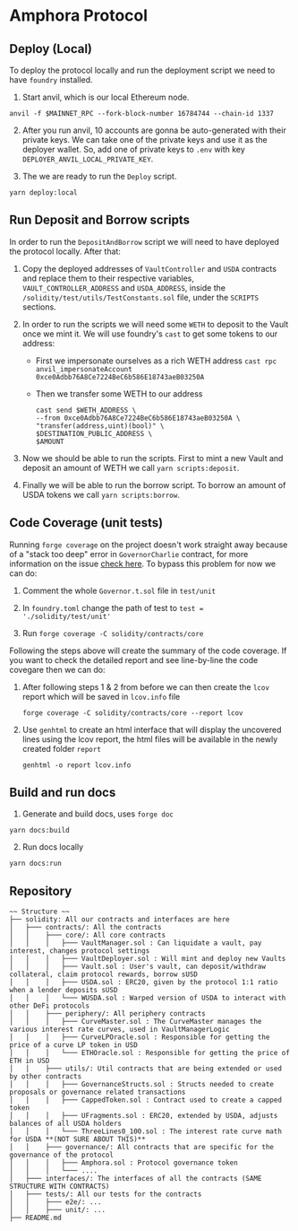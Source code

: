 # Amphora Protocol

## Deploy (Local)

To deploy the protocol locally and run the deployment script we need to have `foundry` installed.

1. Start anvil, which is our local Ethereum node.

```
anvil -f $MAINNET_RPC --fork-block-number 16784744 --chain-id 1337
```

2. After you run anvil, 10 accounts are gonna be auto-generated with their private keys. We can take one of the private keys and use it as the deployer wallet. So, add one of private keys to `.env` with key `DEPLOYER_ANVIL_LOCAL_PRIVATE_KEY`.

3. The we are ready to run the `Deploy` script.

```
yarn deploy:local
```

## Run Deposit and Borrow scripts

In order to run the `DepositAndBorrow` script we will need to have deployed the protocol locally. After that:

1. Copy the deployed addresses of `VaultController` and `USDA` contracts and replace them to their respective variables, `VAULT_CONTROLLER_ADDRESS` and `USDA_ADDRESS`, inside the `/solidity/test/utils/TestConstants.sol` file, under the `SCRIPTS` sections.

2. In order to run the scripts we will need some `WETH` to deposit to the Vault once we mint it. We will use foundry's `cast` to get some tokens to our address:

    - First we impersonate ourselves as a rich WETH address `cast rpc anvil_impersonateAccount 0xce0Adbb76A8Ce7224BeC6b586E18743aeB03250A`

    - Then we transfer some WETH to our address

        ```
        cast send $WETH_ADDRESS \
        --from 0xce0Adbb76A8Ce7224BeC6b586E18743aeB03250A \
        "transfer(address,uint)(bool)" \
        $DESTINATION_PUBLIC_ADDRESS \
        $AMOUNT
        ```

3. Now we should be able to run the scripts. First to mint a new Vault and deposit an amount of WETH we call `yarn scripts:deposit`.

4. Finally we will be able to run the borrow script. To borrow an amount of USDA tokens we call `yarn scripts:borrow`.

## Code Coverage (unit tests)

Running `forge coverage` on the project doesn't work straight away because of a "stack too deep" error in `GovernorCharlie` contract, for more information on the issue [check here](https://github.com/foundry-rs/foundry/issues/3357#issuecomment-1297192171). To bypass this problem for now we can do:

1. Comment the whole `Governor.t.sol` file in `test/unit`

2. In `foundry.toml` change the path of test to `test = './solidity/test/unit'`

3. Run `forge coverage -C solidity/contracts/core`

Following the steps above will create the summary of the code coverage. If you want to check the detailed report and see line-by-line the code covegare then we can do:

1. After following steps 1 & 2 from before we can then create the `lcov` report which will be saved in `lcov.info` file

    `forge coverage -C solidity/contracts/core --report lcov`

2. Use `genhtml` to create an html interface that will display the uncovered lines using the lcov report, the html files will be available in the newly created folder `report`

    `genhtml -o report lcov.info`

## Build and run docs

1. Generate and build docs, uses `forge doc`

`yarn docs:build`

2. Run docs locally

`yarn docs:run`

## Repository

```
~~ Structure ~~
├── solidity: All our contracts and interfaces are here
│   ├─── contracts/: All the contracts
│   │    ├─── core/: All core contracts
│   │    │   ├─── VaultManager.sol : Can liquidate a vault, pay interest, changes protocol settings
│   │    │   ├─── VaultDeployer.sol : Will mint and deploy new Vaults
│   │    │   ├─── Vault.sol : User's vault, can deposit/withdraw collateral, claim protocol rewards, borrow sUSD
│   │    │   ├─── USDA.sol : ERC20, given by the protocol 1:1 ratio when a lender deposits sUSD
│   │    │   └─── WUSDA.sol : Warped version of USDA to interact with other DeFi protocols
│   │    ├─── periphery/: All periphery contracts
│   │    │   ├─── CurveMaster.sol : The CurveMaster manages the various interest rate curves, used in VaultManagerLogic
│   │    │   ├─── CurveLPOracle.sol : Responsible for getting the price of a curve LP token in USD
│   │    │   └─── ETHOracle.sol : Responsible for getting the price of ETH in USD
│   │    ├─── utils/: Util contracts that are being extended or used by other contracts
│   │    │   ├─── GovernanceStructs.sol : Structs needed to create proposals or governance related transactions
│   │    │   ├─── CappedToken.sol : Contract used to create a capped token
│   │    │   ├─── UFragments.sol : ERC20, extended by USDA, adjusts balances of all USDA holders
│   │    │   └─── ThreeLines0_100.sol : The interest rate curve math for USDA **(NOT SURE ABOUT THIS)**
│   │    ├─── governance/: All contracts that are specific for the governance of the protocol
│   │    │   ├─── Amphora.sol : Protocol governance token
│   │    │   └─── ....
│   ├─── interfaces/: The interfaces of all the contracts (SAME STRUCTURE WITH CONTRACTS)
│   ├─── tests/: All our tests for the contracts
│   │    ├─── e2e/: ...
│   │    ├─── unit/: ...
├── README.md
```
